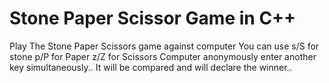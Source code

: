 # Stone Paper Scissor Game in C++
Play The Stone Paper Scissors game against computer
You can use 
s/S for stone 
p/P for Paper
z/Z for Scissors
Computer anonymously enter another key simultaneously..
It will be compared and will declare the winner..
